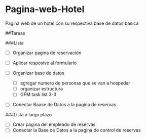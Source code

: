 # Pagina-web-Hotel
Pagina web de un hotel con su respectiva base de datos basica

##Tareas

###Lista

- [ ] Organizar pagina de reservación
- [ ] Aplicar resposive al formulario 
- [ ] Organizar base de datos
    - [ ] agregar numero de personas que se van a hospedar 
    - [ ] organizar estructura 
    - [ ] GFM task list 3-3
- [ ] Conectar Baase de Datos a la pagina de reservas


###Lista a largo plazo 
- [ ] Crear pagina del empleado de reservas
- [ ] Conectar la Base de Datos a la pagina de control de reservas
